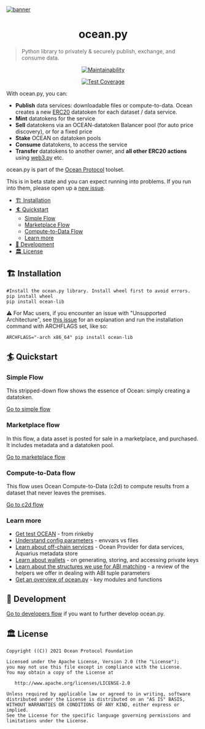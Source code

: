 <!--
Copyright 2022 Ocean Protocol Foundation
SPDX-License-Identifier: Apache-2.0
-->

[![banner](https://raw.githubusercontent.com/oceanprotocol/art/master/github/repo-banner%402x.png)](https://oceanprotocol.com)

<h1 align="center">ocean.py</h1>

> Python library to privately & securely publish, exchange, and consume data.

<center>

[![Maintainability](https://api.codeclimate.com/v1/badges/a0be65f412a35440c63e/maintainability)](https://codeclimate.com/github/oceanprotocol/ocean.py/maintainability)

</center>

<center>

[![Test Coverage](https://api.codeclimate.com/v1/badges/a0be65f412a35440c63e/test_coverage)](https://codeclimate.com/github/oceanprotocol/ocean.py/test_coverage)

</center>

With ocean.py, you can:

- **Publish** data services: downloadable files or compute-to-data.
  Ocean creates a new [ERC20](https://github.com/ethereum/EIPs/blob/7f4f0377730f5fc266824084188cc17cf246932e/EIPS/eip-20.md)
  datatoken for each dataset / data service.
- **Mint** datatokens for the service
- **Sell** datatokens via an OCEAN-datatoken Balancer pool (for auto price discovery), or for a fixed price
- **Stake** OCEAN on datatoken pools
- **Consume** datatokens, to access the service
- **Transfer** datatokens to another owner, and **all other ERC20 actions**
  using [web3.py](https://web3py.readthedocs.io/en/stable/examples.html#working-with-an-erc20-token-contract) etc.

ocean.py is part of the [Ocean Protocol](https://www.oceanprotocol.com) toolset.

This is in beta state and you can expect running into problems. If you run into them, please open up a [new issue](/issues).

- [🏗 Installation](#-installation)
- [🏄 Quickstart](#-quickstart)
  - [Simple Flow](#simple-flow)
  - [Marketplace Flow](#marketplace-flow)
  - [Compute-to-Data Flow](#compute-to-data-flow)
  - [Learn more](#learn-more)
- [🦑 Development](#-development)
- [🏛 License](#-license)

## 🏗 Installation

```console
#Install the ocean.py library. Install wheel first to avoid errors.
pip install wheel
pip install ocean-lib
```
⚠️ For Mac users, if you encounter an issue with "Unsupported Architecture", see [this issue](https://github.com/oceanprotocol/ocean.py/issues/486) for an explanation and run the installation command with ARCHFLAGS set, like so:

`ARCHFLAGS="-arch x86_64" pip install ocean-lib`

## 🏄 Quickstart

### Simple Flow

This stripped-down flow shows the essence of Ocean: simply creating a datatoken.

[Go to simple flow](READMEs/datatokens-flow.md)

### Marketplace flow

In this flow, a data asset is posted for sale in a marketplace, and purchased. It includes metadata and a datatoken pool.

[Go to marketplace flow](READMEs/marketplace-flow.md)

### Compute-to-Data flow

This flow uses Ocean Compute-to-Data (c2d) to compute results from a dataset that never leaves the premises.

[Go to c2d flow](READMEs/c2d-flow.md)

### Learn more

- [Get test OCEAN](READMEs/get-test-OCEAN.md) - from rinkeby
- [Understand config parameters](READMEs/parameters.md) - envvars vs files
- [Learn about off-chain services](READMEs/services.md) - Ocean Provider for data services, Aquarius metadata store
- [Learn about wallets](READMEs/wallets.md) - on generating, storing, and accessing private keys
- [Learn about the structures we use for ABI matching](READMEs/structures.md) - a review of the helpers we offer in dealing with ABI tuple parameters
- [Get an overview of ocean.py](READMEs/overview.md) - key modules and functions

## 🦑 Development

[Go to developers flow](READMEs/developers.md) if you want to further develop ocean.py.

## 🏛 License

    Copyright ((C)) 2021 Ocean Protocol Foundation

    Licensed under the Apache License, Version 2.0 (the "License");
    you may not use this file except in compliance with the License.
    You may obtain a copy of the License at

       http://www.apache.org/licenses/LICENSE-2.0

    Unless required by applicable law or agreed to in writing, software
    distributed under the License is distributed on an "AS IS" BASIS,
    WITHOUT WARRANTIES OR CONDITIONS OF ANY KIND, either express or implied.
    See the License for the specific language governing permissions and
    limitations under the License.
